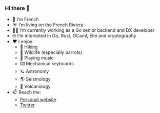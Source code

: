 ### Hi there 👋

- 🥖 I’m French
- ☀️ I’m living on the French Riviera
- 👨‍💻 I’m currently working as a Go senior backend and DX developer
- 🤓 I’m interested in Go, Rust, OCaml, Elm and cryptography
- ❤️ I enjoy:
    - 🥾 Hiking
    - 🦜 Wildlife (especially parrots)
    - 🎹 Playing music
    - ⌨️ Mechanical keyboards
    - 🪐 Astronomy
    - 🌎 Seismology
    - 🌋 Volcanology
- 📫 Reach me:
    - [Personal website](https://gillesfabio.com)
    - [Twitter](https://twitter.com/gillesfabio_)
